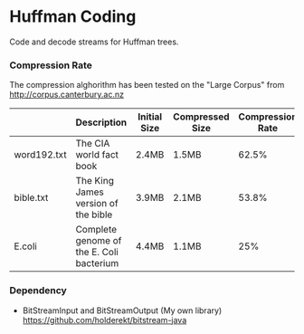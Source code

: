 # Huffman Coding
Code and decode streams for Huffman trees.

### Compression Rate
The compression alghorithm has been tested on the "Large Corpus" from http://corpus.canterbury.ac.nz

|             | Description                              | Initial Size | Compressed Size  | Compression Rate |
|-------------|------------------------------------------|--------------|------------------|------------------|
| word192.txt | The CIA world fact book                  | 2.4MB        | 1.5MB            | 62.5%            |
| bible.txt   | The King James version of the bible      | 3.9MB        | 2.1MB            | 53.8%            |
| E.coli      | Complete genome of the E. Coli bacterium | 4.4MB        | 1.1MB            | 25%              |

### Dependency
- BitStreamInput and BitStreamOutput (My own library) https://github.com/holderekt/bitstream-java

